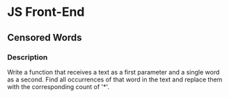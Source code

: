 # JS Front-End

## Censored Words

### Description
Write a function that receives a text as a first parameter and a single word as a second.
Find all occurrences of that word in the text and replace them with the corresponding count of '*'.